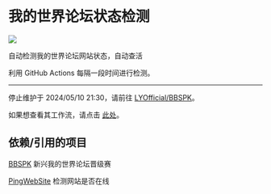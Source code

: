 # 我的世界论坛状态检测
[![](https://github.com/teaSummer/BBSDS/actions/workflows/ping.yml/badge.svg?branch=main&event=schedule)](https://github.com/teaSummer/BBSDS/actions/workflows/ping.yml)

自动检测我的世界论坛网站状态，自动查活

利用 GitHub Actions 每隔一段时间进行检测。

---

停止维护于 2024/05/10 21:30，请前往 [LYOfficial/BBSPK](https://github.com/LYOfficial/BBSPK)。

如果想查看其工作流，请点击 [此处](https://github.com/LYOfficial/BBSPK/actions/workflows/ping.yml)。

## 依赖/引用的项目

[BBSPK](https://github.com/LYOfficial/BBSPK) 新兴我的世界论坛晋级赛

[PingWebSite](https://github.com/SeriaWei/PingWebSite) 检测网站是否在线
